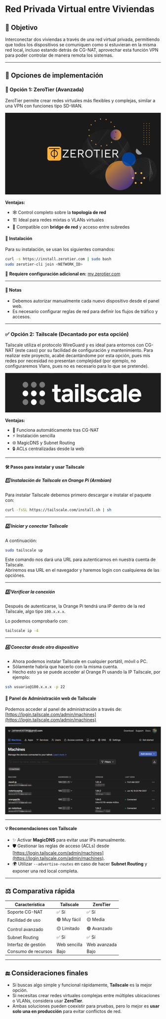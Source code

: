 # Red Privada Virtual entre Viviendas

## 🎯 Objetivo

Interconectar dos viviendas a través de una red virtual privada, permitiendo que todos los dispositivos se comuniquen como si estuvieran en la misma red local, incluso estando detrás de CG-NAT, aprovechar esta función VPN para poder controlar de manera remota los sistemas.

---

## 🔐 Opciones de implementación


### 🧠 Opción 1: ZeroTier (Avanzada)

ZeroTier permite crear redes virtuales más flexibles y complejas, similar a una VPN con funciones tipo SD-WAN.

   ![Screenshot](img/vpn/zerotier.png)

**Ventajas:**

- 🕸️ Control completo sobre la **topología de red**
- 🏗️ Ideal para redes mixtas o VLANs virtuales
- 🔗 Compatible con **bridge de red** y acceso entre subredes

#### 🧪 Instalación

Para su instalación, se usan los siguientes comandos:
```bash
curl -s https://install.zerotier.com | sudo bash
sudo zerotier-cli join <NETWORK_ID>
```

🔗 **Requiere configuración adicional en:** [my.zerotier.com](https://my.zerotier.com)

---

#### 📝 Notas

- Debemos autorizar manualmente cada nuevo dispositivo desde el panel web.
- Es necesario configurar reglas de red para definir los flujos de tráfico y accesos.

---
### ✅ Opción 2: Tailscale (Decantado por esta opción)

Tailscale utiliza el protocolo WireGuard y es ideal para entornos con CG-NAT (este caso) por su facilidad de configuración y mantenimiento. Para realizar este proyecto, acabé decantándome por esta opción, pues mis redes por necesidad no presentan complejidad (por ejemplo, no configuraremos Vlans, pues no es necesario para lo que se pretende).

   ![Screenshot](img/vpn/tailscale.png)

**Ventajas:**

- 🚀 Funciona automáticamente tras CG-NAT
- ⚡ Instalación sencilla
- 🌐 MagicDNS y Subnet Routing
- 🔒 ACLs centralizadas desde la web

---

#### 🛠️ Pasos para instalar y usar Tailscale

##### 1️⃣ Instalación de Tailscale en Orange Pi (Armbian)

Para instalar Tailscale debemos primero descargar e instalar el paquete con:
```bash
curl -fsSL https://tailscale.com/install.sh | sh
```

---

##### 2️⃣ Iniciar y conectar Tailscale

A continuación:
```bash
sudo tailscale up
```
Este comando nos dará una URL para autenticarnos en nuestra cuenta de Tailscale.  
Abriremos esa URL en el navegador y haremos login con cualquierea de las opciónes.

---

##### 3️⃣ Verificar la conexión

Después de autenticarse, la Orange Pi tendrá una IP dentro de la red Tailscale, algo tipo `100.x.x.x`.

Lo podemos comprobarlo con:

```bash
tailscale ip -4
```

---

##### 4️⃣ Conectar desde otro dispositivo

- Ahora podemos instalar Tailscale en cualquier portátil, móvil o PC.
- Sólamente habría que hacerlo con la misma cuenta.
- Hecho esto ya se puede acceder al Orange Pi usando la IP Tailscale, por ejemplo:

```bash
ssh usuario@100.x.x.x -p 22
```
#### 🤖 Panel de Administración web de Tailscale

Podemos acceder al panel de administración a través de: [https://login.tailscale.com/admin/machines](https://login.tailscale.com/admin/machines)

   ![Screenshot](img/vpn/tailscaleweb.png)

---

#### 💡 Recomendaciones con Tailscale

- ✨ Activar **MagicDNS** para evitar usar IPs manualmente.
- 🛡️ Gestionar las reglas de acceso (ACLs) desde [https://login.tailscale.com/admin/machines](https://login.tailscale.com/admin/machines).
- 🌍 Utilizar `--advertise-routes` en caso de hacer **Subnet Routing** y exponer una red local completa.

---

## ⚖️ Comparativa rápida

| Característica        | Tailscale         | ZeroTier        |
|-----------------------|-------------------|-----------------|
| Soporte CG-NAT        | ✅ Sí             | ✅ Sí           |
| Facilidad de uso      | 🟢 Muy fácil      | 🟡 Media        |
| Control avanzado      | 🟡 Limitado       | 🟢 Avanzado     |
| Subnet Routing        | ✅ Sí             | ✅ Sí           |
| Interfaz de gestión   | Web sencilla      | Web avanzada    |
| Consumo de recursos   | Bajo              | Bajo            |

---

## 🔚 Consideraciones finales

- Si buscas algo simple y funcional rápidamente, **Tailscale** es la mejor opción.
- Si necesitas crear redes virtuales complejas entre múltiples ubicaciones o VLANs, considera usar **ZeroTier**.
- Ambas soluciones pueden coexistir para pruebas, pero lo mejor es **usar solo una en producción** para evitar conflictos de red.

